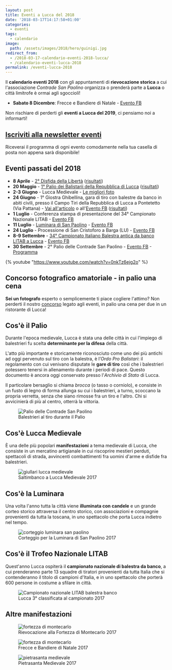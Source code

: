 ```yaml
---
layout: post
title: Eventi a Lucca del 2018
date: '2018-03-17T14:17:58+01:00'
categories:
  - eventi
tags:
  - calendario
image:
  path: /assets/images/2018/hero/guinigi.jpg
redirect_from:
  - /2018-03-17-calendario-eventi-2018-lucca/
  - /calendario-eventi-lucca-2018
permalink: /eventi-lucca-2018
---
```


Il **calendario eventi 2018** con gli appuntamenti di **rievocazione storica** a
cui l'associazione _Contrade San Paolino_ organizza o prenderà parte a
**Lucca** o città limitrofe è ormai agli sgoccioli!

* **Sabato 8 Dicembre**: Frecce e Bandiere di Natale - [Evento FB](https://www.facebook.com/events/342612496287452/)

Non rischiare di perderti gli **eventi a Lucca del 2019**, ci pensiamo noi a informarti!

## [Iscriviti alla **newsletter** eventi](/newsletter)

Riceverai il programma di ogni evento comodamente nella tua casella di posta non appena sarà
disponibile!

<!-- more -->

## Eventi passati del 2018

* **8 Aprile** - [2° Disfida della
  Libertà](/2018-04-03-disfida-della-libertà-lucca-festa-2018/)
  ([risultati](/2018/04/08/risultati-disfida-liberta.htm))
* **20 Maggio** - [1° Palio dei Balistarii della Repubblica di
  Lucca](/2018/05/06/nuova-data-primo-palio-repubblica-lucca.htm) ([risultati](/2018/05/20/risultati-palio-repubblica-lucca.htm))
* **2-3 Giugno** - Lucca Medievale - [Le migliori foto](/2018/foto-lucca-medievale.htm)
* **24 Giugno** - 1° Giostra Ghibellina, gara di tiro con balestre da banco in
  abiti civili, presso il Campo Tiri della Repubblica di Lucca a Pontetetto (Via
  Pattana) - [Vai all'articolo](/2018/giostra-ghibellina) o all'[Evento
  FB](https://www.facebook.com/events/554761111586654)
  ([risultati](/2018/risultati-giostra-ghibellina))
* **1 Luglio** - Conferenza stampa di presentazione del 34° Campionato Nazionale
  LITAB - [Evento FB](https://www.facebook.com/events/270318550179406/)
* **11 Luglio** - [Luminara di San Paolino](/2018/luminara-san-paolino) - [Evento FB](https://www.facebook.com/events/235073973753898/)
* **24 Luglio** - Processione di San Cristoforo a Barga (LU) - [Evento FB](https://www.facebook.com/events/652132165133409/)
* **8-9 Settembre** - [34° Campionato Italiano Balestra antica da banco LITAB a Lucca](/campionato-litab-lucca-2018) - [Evento FB](https://www.facebook.com/events/1742269145826602/)
* **30 Settembre** - 2° Palio delle Contrade San Paolino - [Evento FB](https://www.facebook.com/events/429780250852766/) - [Programma](/2018/programma-palio-contrade-san-paolino)

{% youtube "https://www.youtube.com/watch?v=0nkTz6ejg2o" %}

## Concorso fotografico amatoriale - in palio una cena

**Sei un fotografo** esperto o semplicemente ti piace cogliere l'attimo? Non
perderti il nostro [concorso](/2018-04-22-diffidate-dalle-imitazioni-2018/)
legato agli eventi, in palio una cena per due in un ristorante di Lucca!

## Cos'è il Palio

Durante l'epoca medievale, Lucca è stata una delle città in cui l'impiego di
balestrieri fu scelta **determinante per la difesa** della città.

L'atto più importante e storicamente riconosciuto come uno dei più antichi ad
oggi pervenuto sul tiro con la balestra, è l’*Ordo Pro Balistari*: il regolamento
con cui venivano disputate le **gare di tiro** così che i balestrieri potessero
tenersi in allenamento durante i periodi di pace. Questo documento è ancora oggi
conservato presso l'*Archivio di Stato* di Lucca.

Il particolare bersaglio si chiama *brocca* (o tasso o corniolo), e consiste in
un fusto di legno di forma allunga su cui i balestrieri, a turno, scoccano la
propria verretta, senza che siano rimosse fra un tiro e l'altro. Chi si
avvicinierà di più al centro, otterrà la vittoria.

<figure class="align-center">
  <img src="{{ '/images/2018/04/12/events-palio.jpg' | absolute_url }}" alt="Palio delle Contrade San Paolino">
  <figcaption>Balestrieri al tiro durante il Palio</figcaption>
</figure>

## Cos'è Lucca Medievale

È una delle più popolari **manifestazioni** a tema medievale di Lucca, che consiste
in un mercatino artigianale in cui riscoprire mestieri perduti, spettacoli di
strada, avvincenti combattimenti fra uomini d'arme e disfide fra balestrieri.

<figure class="align-center">
  <img src="{{ '/images/2018/04/12/events-luccam.jpg' | absolute_url }}" alt="giullari lucca medievale">
  <figcaption>Saltimbanco a Lucca Medievale 2017</figcaption>
</figure>

## Cos'è la Luminara

Una volta l'anno tutta la città viene **illuminata con candele** e un grande corteo
storico attraversa il centro storico, con associazioni e compagnie provenienti
da tutta la toscana, in uno spettacolo che porta Lucca indietro nel tempo.

<figure class="align-center">
  <img src="{{ '/images/2018/04/12/events-luminara.jpg' | absolute_url }}" alt="corteggio luminara san paolino">
  <figcaption>Corteggio per la Luminara di San Paolino 2017</figcaption>
</figure>

## Cos'è il Trofeo Nazionale LITAB

Quest'anno Lucca ospiterà il **campionato nazionale di balestra da banco**, a cui
prenderanno parte 13 squadre di tiratori provenienti da tutta Italia che si
contenderanno il titolo di campioni d'Italia, e in uno spettacolo che porterà
600 persone in costume a sfilare in città.

<figure class="align-center">
  <img src="{{ '/images/2018/04/12/events-litab.jpg' | absolute_url }}" alt="Campionato nazionale LITAB balestra banco">
  <figcaption>Lucca 3° classificata al campionato 2017</figcaption>
</figure>

## Altre manifestazioni

<figure class="align-center">
  <img src="{{ '/images/2018/04/12/events-castle.jpg' | absolute_url }}" alt="fortezza di montecarlo">
  <figcaption>Rievocazione alla Fortezza di Montecarlo 2017</figcaption>
</figure>

<figure class="align-center">
  <img src="{{ '/images/2018/04/12/events-frecce-natale.jpg' | absolute_url }}" alt="fortezza di montecarlo">
  <figcaption>Frecce e Bandiere di Natale 2017</figcaption>
</figure>

<figure class="align-center">
  <img src="{{ '/images/2018/04/12/events-pietrasanta.jpg' | absolute_url }}" alt="pietrasanta medievale">
  <figcaption>Pietrasanta Medievale 2017</figcaption>
</figure>
